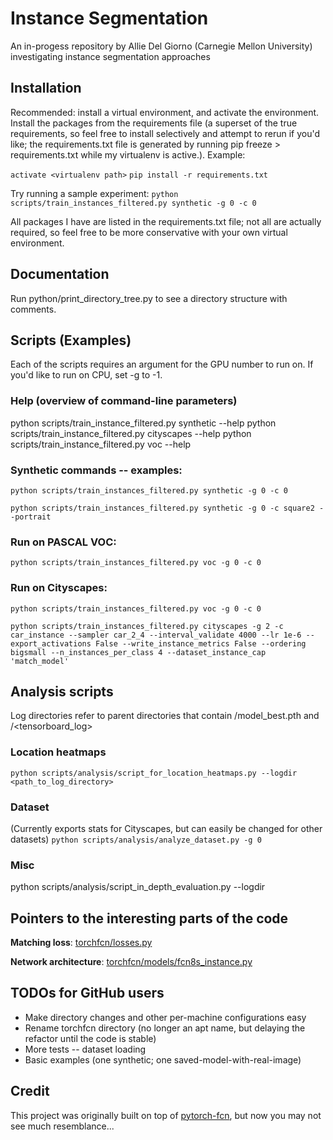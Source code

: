 # Instance Segmentation
An in-progess repository by Allie Del Giorno (Carnegie Mellon University) investigating instance segmentation approaches

## Installation
Recommended: install a virtual environment, and activate the environment.
Install the packages from the requirements file (a superset of the true requirements, so feel free to install selectively and attempt to rerun if you'd like; the requirements.txt file is generated by running pip freeze > requirements.txt while my virtualenv is active.).  Example:

`activate <virtualenv path>`
`pip install -r requirements.txt`

Try running a sample experiment:
`python scripts/train_instances_filtered.py synthetic -g 0 -c 0`

All packages I have are listed in the requirements.txt file; not all are actually required, so feel free to be more conservative with your own virtual environment.

## Documentation
Run python/print_directory_tree.py to see a directory structure with comments.

## Scripts (Examples)
Each of the scripts requires an argument for the GPU number to run on.  If you'd like to run on CPU, set -g to -1.

### Help (overview of command-line parameters)
python scripts/train_instance_filtered.py synthetic --help
python scripts/train_instance_filtered.py cityscapes --help
python scripts/train_instance_filtered.py voc --help

### Synthetic commands -- examples:
`python scripts/train_instances_filtered.py synthetic -g 0 -c 0`

`python scripts/train_instances_filtered.py synthetic -g 0 -c square2 --portrait`

### Run on PASCAL VOC:
`python scripts/train_instances_filtered.py voc -g 0 -c 0`

### Run on Cityscapes:
`python scripts/train_instances_filtered.py voc -g 0 -c 0`

`python scripts/train_instances_filtered.py cityscapes -g 2 -c car_instance --sampler car_2_4 --interval_validate 4000 --lr 1e-6 --export_activations False --write_instance_metrics False --ordering bigsmall --n_instances_per_class 4 --dataset_instance_cap 'match_model'`

## Analysis scripts
Log directories refer to parent directories that contain <logdir>/model_best.pth and <logdir>/<tensorboard_log>

### Location heatmaps
`python scripts/analysis/script_for_location_heatmaps.py --logdir <path_to_log_directory>`

### Dataset
(Currently exports stats for Cityscapes, but can easily be changed for other datasets)
`python scripts/analysis/analyze_dataset.py -g 0`

### Misc
python scripts/analysis/script_in_depth_evaluation.py --logdir <logdir>

## Pointers to the interesting parts of the code
**Matching loss**: [torchfcn/losses.py](instanceseg/losses.py)

**Network architecture**: [torchfcn/models/fcn8s_instance.py](instanceseg/models/fcn8s_instance.py)

## TODOs for GitHub users
- Make directory changes and other per-machine configurations easy
- Rename torchfcn directory (no longer an apt name, but delaying the refactor until the code is stable)
- More tests -- dataset loading
- Basic examples (one synthetic; one saved-model-with-real-image)

## Credit
This project was originally built on top of [pytorch-fcn](https://github.com/wkentaro/pytorch-fcn "pytorch-fcn"), but now you may not see much resemblance...
